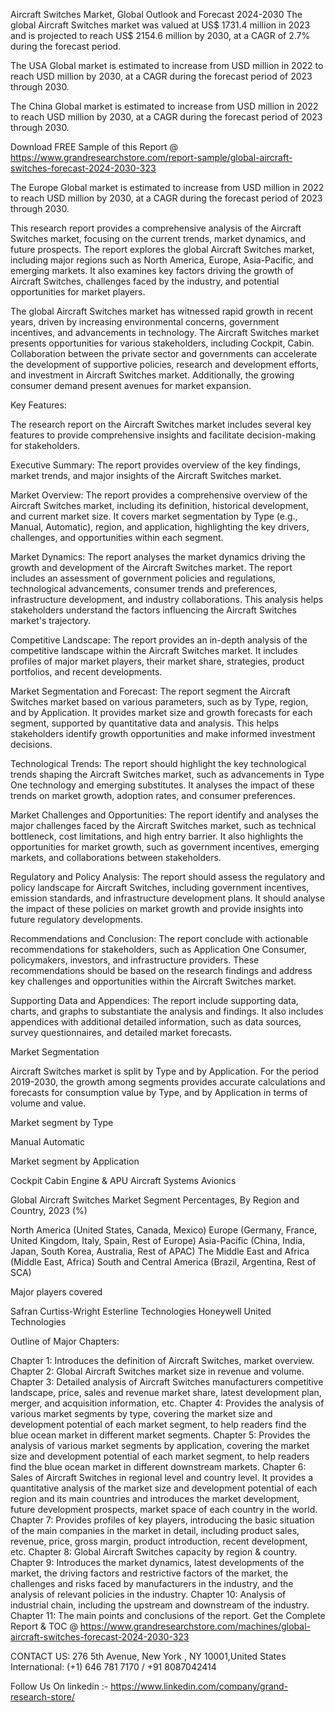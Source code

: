 Aircraft Switches Market, Global Outlook and Forecast 2024-2030
The global Aircraft Switches market was valued at US$ 1731.4 million in 2023 and is projected to reach US$ 2154.6 million by 2030, at a CAGR of 2.7% during the forecast period.

The USA Global market is estimated to increase from USD million in 2022 to reach USD million by 2030, at a CAGR during the forecast period of 2023 through 2030.

The China Global market is estimated to increase from USD million in 2022 to reach USD million by 2030, at a CAGR during the forecast period of 2023 through 2030.

Download FREE Sample of this Report @ https://www.grandresearchstore.com/report-sample/global-aircraft-switches-forecast-2024-2030-323

The Europe Global market is estimated to increase from USD million in 2022 to reach USD million by 2030, at a CAGR during the forecast period of 2023 through 2030.

This research report provides a comprehensive analysis of the Aircraft Switches market, focusing on the current trends, market dynamics, and future prospects. The report explores the global Aircraft Switches market, including major regions such as North America, Europe, Asia-Pacific, and emerging markets. It also examines key factors driving the growth of Aircraft Switches, challenges faced by the industry, and potential opportunities for market players.

The global Aircraft Switches market has witnessed rapid growth in recent years, driven by increasing environmental concerns, government incentives, and advancements in technology. The Aircraft Switches market presents opportunities for various stakeholders, including Cockpit, Cabin. Collaboration between the private sector and governments can accelerate the development of supportive policies, research and development efforts, and investment in Aircraft Switches market. Additionally, the growing consumer demand present avenues for market expansion.

Key Features:

The research report on the Aircraft Switches market includes several key features to provide comprehensive insights and facilitate decision-making for stakeholders.

Executive Summary: The report provides overview of the key findings, market trends, and major insights of the Aircraft Switches market.

Market Overview: The report provides a comprehensive overview of the Aircraft Switches market, including its definition, historical development, and current market size. It covers market segmentation by Type (e.g., Manual, Automatic), region, and application, highlighting the key drivers, challenges, and opportunities within each segment.

Market Dynamics: The report analyses the market dynamics driving the growth and development of the Aircraft Switches market. The report includes an assessment of government policies and regulations, technological advancements, consumer trends and preferences, infrastructure development, and industry collaborations. This analysis helps stakeholders understand the factors influencing the Aircraft Switches market's trajectory.

Competitive Landscape: The report provides an in-depth analysis of the competitive landscape within the Aircraft Switches market. It includes profiles of major market players, their market share, strategies, product portfolios, and recent developments.

Market Segmentation and Forecast: The report segment the Aircraft Switches market based on various parameters, such as by Type, region, and by Application. It provides market size and growth forecasts for each segment, supported by quantitative data and analysis. This helps stakeholders identify growth opportunities and make informed investment decisions.

Technological Trends: The report should highlight the key technological trends shaping the Aircraft Switches market, such as advancements in Type One technology and emerging substitutes. It analyses the impact of these trends on market growth, adoption rates, and consumer preferences.

Market Challenges and Opportunities: The report identify and analyses the major challenges faced by the Aircraft Switches market, such as technical bottleneck, cost limitations, and high entry barrier. It also highlights the opportunities for market growth, such as government incentives, emerging markets, and collaborations between stakeholders.

Regulatory and Policy Analysis: The report should assess the regulatory and policy landscape for Aircraft Switches, including government incentives, emission standards, and infrastructure development plans. It should analyse the impact of these policies on market growth and provide insights into future regulatory developments.

Recommendations and Conclusion: The report conclude with actionable recommendations for stakeholders, such as Application One Consumer, policymakers, investors, and infrastructure providers. These recommendations should be based on the research findings and address key challenges and opportunities within the Aircraft Switches market.

Supporting Data and Appendices: The report include supporting data, charts, and graphs to substantiate the analysis and findings. It also includes appendices with additional detailed information, such as data sources, survey questionnaires, and detailed market forecasts.

Market Segmentation

Aircraft Switches market is split by Type and by Application. For the period 2019-2030, the growth among segments provides accurate calculations and forecasts for consumption value by Type, and by Application in terms of volume and value.

Market segment by Type

Manual
Automatic

Market segment by Application

Cockpit
Cabin
Engine & APU
Aircraft Systems
Avionics

Global Aircraft Switches Market Segment Percentages, By Region and Country, 2023 (%)

North America (United States, Canada, Mexico)
Europe (Germany, France, United Kingdom, Italy, Spain, Rest of Europe)
Asia-Pacific (China, India, Japan, South Korea, Australia, Rest of APAC)
The Middle East and Africa (Middle East, Africa)
South and Central America (Brazil, Argentina, Rest of SCA)

Major players covered

Safran
Curtiss-Wright
Esterline Technologies
Honeywell
United Technologies

Outline of Major Chapters:

Chapter 1: Introduces the definition of Aircraft Switches, market overview.
Chapter 2: Global Aircraft Switches market size in revenue and volume.
Chapter 3: Detailed analysis of Aircraft Switches manufacturers competitive landscape, price, sales and revenue market share, latest development plan, merger, and acquisition information, etc.
Chapter 4: Provides the analysis of various market segments by type, covering the market size and development potential of each market segment, to help readers find the blue ocean market in different market segments.
Chapter 5: Provides the analysis of various market segments by application, covering the market size and development potential of each market segment, to help readers find the blue ocean market in different downstream markets.
Chapter 6: Sales of Aircraft Switches in regional level and country level. It provides a quantitative analysis of the market size and development potential of each region and its main countries and introduces the market development, future development prospects, market space of each country in the world.
Chapter 7: Provides profiles of key players, introducing the basic situation of the main companies in the market in detail, including product sales, revenue, price, gross margin, product introduction, recent development, etc.
Chapter 8: Global Aircraft Switches capacity by region & country.
Chapter 9: Introduces the market dynamics, latest developments of the market, the driving factors and restrictive factors of the market, the challenges and risks faced by manufacturers in the industry, and the analysis of relevant policies in the industry.
Chapter 10: Analysis of industrial chain, including the upstream and downstream of the industry.
Chapter 11: The main points and conclusions of the report.
Get the Complete Report & TOC @ https://www.grandresearchstore.com/machines/global-aircraft-switches-forecast-2024-2030-323

CONTACT US:
276 5th Avenue, New York , NY 10001,United States
International: (+1) 646 781 7170 / +91 8087042414

Follow Us On linkedin :- https://www.linkedin.com/company/grand-research-store/
